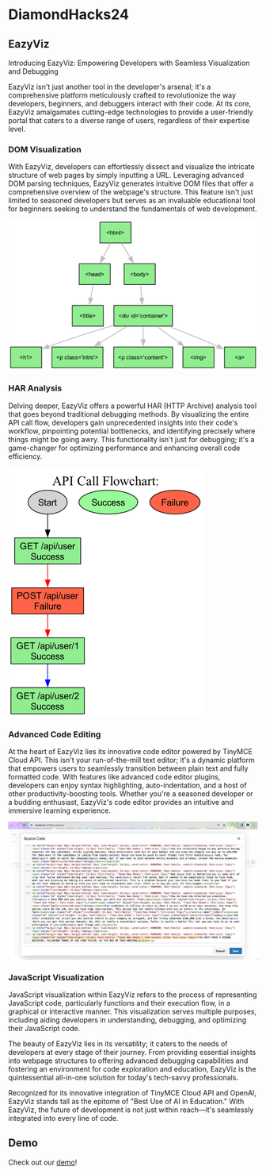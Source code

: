 # DiamondHacks24
## EazyViz
Introducing EazyViz: Empowering Developers with Seamless Visualization and Debugging

EazyViz isn't just another tool in the developer's arsenal; it's a comprehensive platform meticulously crafted to revolutionize the way developers, beginners, and debuggers interact with their code. At its core, EazyViz amalgamates cutting-edge technologies to provide a user-friendly portal that caters to a diverse range of users, regardless of their expertise level.

### DOM Visualization
With EazyViz, developers can effortlessly dissect and visualize the intricate structure of web pages by simply inputting a URL. Leveraging advanced DOM parsing techniques, EazyViz generates intuitive DOM files that offer a comprehensive overview of the webpage's structure. This feature isn't just limited to seasoned developers but serves as an invaluable educational tool for beginners seeking to understand the fundamentals of web development.

![Dom Flow](https://github.com/VrushankiPatel/EazyViz/blob/main/dom-flow.png)

### HAR Analysis
Delving deeper, EazyViz offers a powerful HAR (HTTP Archive) analysis tool that goes beyond traditional debugging methods. By visualizing the entire API call flow, developers gain unprecedented insights into their code's workflow, pinpointing potential bottlenecks, and identifying precisely where things might be going awry. This functionality isn't just for debugging; it's a game-changer for optimizing performance and enhancing overall code efficiency.

![API Flow](https://github.com/VrushankiPatel/EazyViz/blob/main/api-flow.png)

### Advanced Code Editing
At the heart of EazyViz lies its innovative code editor powered by TinyMCE Cloud API. This isn't your run-of-the-mill text editor; it's a dynamic platform that empowers users to seamlessly transition between plain text and fully formatted code. With features like advanced code editor plugins, developers can enjoy syntax highlighting, auto-indentation, and a host of other productivity-boosting tools. Whether you're a seasoned developer or a budding enthusiast, EazyViz's code editor provides an intuitive and immersive learning experience.

![Text to Code](https://github.com/VrushankiPatel/EazyViz/blob/main/tinyMCE.jpeg)

### JavaScript Visualization
JavaScript visualization within EazyViz refers to the process of representing JavaScript code, particularly functions and their execution flow, in a graphical or interactive manner. This visualization serves multiple purposes, including aiding developers in understanding, debugging, and optimizing their JavaScript code.

The beauty of EazyViz lies in its versatility; it caters to the needs of developers at every stage of their journey. From providing essential insights into webpage structures to offering advanced debugging capabilities and fostering an environment for code exploration and education, EazyViz is the quintessential all-in-one solution for today's tech-savvy professionals.

Recognized for its innovative integration of TinyMCE Cloud API and OpenAI, EazyViz stands tall as the epitome of "Best Use of AI in Education." With EazyViz, the future of development is not just within reach—it's seamlessly integrated into every line of code.

## Demo

Check out our [demo](https://youtu.be/cwSXjGs-C4Q?si=ts_FUt2eFY1QBaDp)!
